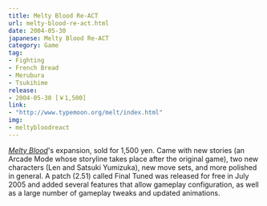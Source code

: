 ```yaml
---
title: Melty Blood Re-ACT
url: melty-blood-re-act.html
date: 2004-05-30
japanese: Melty Blood Re-ACT
category: Game
tag:
- Fighting
- French Bread
- Merubura
- Tsukihime
release:
- 2004-05-30 [￥1,500]
link:
- "http://www.typemoon.org/melt/index.html"
img:
- meltybloodreact
---
```


[*Melty Blood*](melty-blood.html)'s expansion, sold for 1,500 yen. Came with new stories (an Arcade Mode whose storyline takes place after the original game), two new characters (Len and Satsuki Yumizuka), new move sets, and more polished in general. A patch (2.51) called Final Tuned was released for free in July 2005 and added several features that allow gameplay configuration, as well as a large number of gameplay tweaks and updated animations.